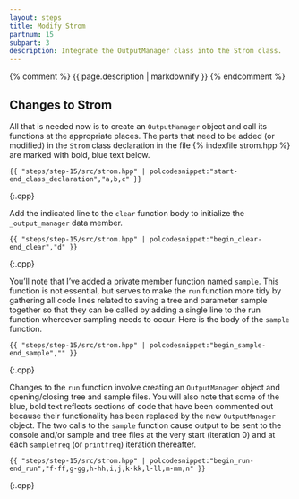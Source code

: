 ```yaml
--- 
layout: steps 
title: Modify Strom 
partnum: 15 
subpart: 3
description: Integrate the OutputManager class into the Strom class. 
---
```

{% comment %} 
{{ page.description | markdownify }} 
{% endcomment %}

## Changes to Strom

All that is needed now is to create an `OutputManager` object and call its functions at the appropriate places. The parts that need to be added (or modified) in the `Strom` class declaration in the file {% indexfile strom.hpp %} are marked with bold, blue text below.
~~~~~~
{{ "steps/step-15/src/strom.hpp" | polcodesnippet:"start-end_class_declaration","a,b,c" }}
~~~~~~
{:.cpp}

Add the indicated line to the `clear` function body to initialize the `_output_manager` data member.
~~~~~~
{{ "steps/step-15/src/strom.hpp" | polcodesnippet:"begin_clear-end_clear","d" }}
~~~~~~
{:.cpp}

You’ll note that I’ve added a private member function named `sample`. This function is not essential, but serves to make the `run` function more tidy by gathering all code lines related to saving a tree and parameter sample together so that they can be called by adding a single line to the run function whereever sampling needs to occur. Here is the body of the `sample` function.
~~~~~~
{{ "steps/step-15/src/strom.hpp" | polcodesnippet:"begin_sample-end_sample","" }}
~~~~~~
{:.cpp}

Changes to the `run` function involve creating an `OutputManager` object and opening/closing tree and sample files. You will also note that some of the blue, bold text reflects sections of code that have been commented out because their functionality has been replaced by the new `OutputManager` object. The two calls to the `sample` function cause output to be sent to the console and/or sample and tree files at the very start (iteration 0) and at each `samplefreq` (or `printfreq`) iteration thereafter. 
~~~~~~
{{ "steps/step-15/src/strom.hpp" | polcodesnippet:"begin_run-end_run","f-ff,g-gg,h-hh,i,j,k-kk,l-ll,m-mm,n" }}
~~~~~~
{:.cpp}
